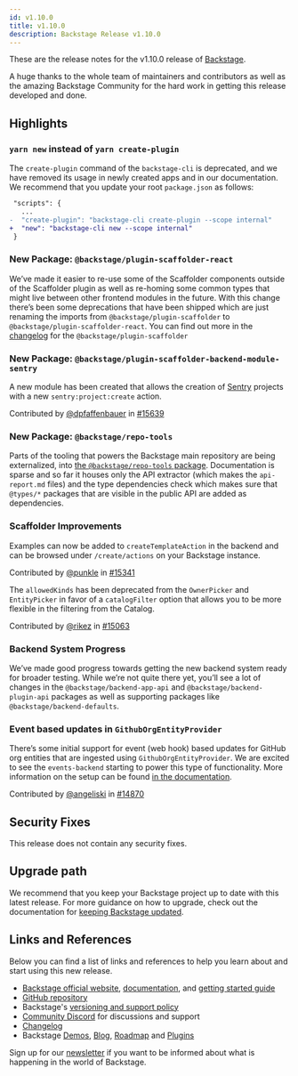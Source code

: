 ```yaml
---
id: v1.10.0
title: v1.10.0
description: Backstage Release v1.10.0
---
```


These are the release notes for the v1.10.0 release of [Backstage](https://backstage.io/).

A huge thanks to the whole team of maintainers and contributors as well as the amazing Backstage Community for the hard work in getting this release developed and done.

## Highlights

### `yarn new` instead of `yarn create-plugin`

The `create-plugin` command of the `backstage-cli` is deprecated, and we have removed its usage in newly created apps and in our documentation. We recommend that you update your root `package.json` as follows:

```diff
 "scripts": {
   ...
-  "create-plugin": "backstage-cli create-plugin --scope internal"
+  "new": "backstage-cli new --scope internal"
 }
```

### New Package: `@backstage/plugin-scaffolder-react`

We’ve made it easier to re-use some of the Scaffolder components outside of the Scaffolder plugin as well as re-homing some common types that might live between other frontend modules in the future. With this change there’s been some deprecations that have been shipped which are just renaming the imports from `@backstage/plugin-scaffolder` to `@backstage/plugin-scaffolder-react`. You can find out more in the [changelog](https://github.com/backstage/backstage/blob/master/plugins/scaffolder/CHANGELOG.md#minor-changes) for the `@backstage/plugin-scaffolder`

### New Package: `@backstage/plugin-scaffolder-backend-module-sentry`

A new module has been created that allows the creation of [Sentry](https://sentry.io) projects with a new `​​sentry:project:create` action.

Contributed by [@dpfaffenbauer](https://github.com/dpfaffenbauer) in [#15639](https://github.com/backstage/backstage/pull/15639)

### New Package: `@backstage/repo-tools`

Parts of the tooling that powers the Backstage main repository are being externalized, into [the `@backstage/repo-tools` package](https://www.npmjs.com/package/@backstage/repo-tools). Documentation is sparse and so far it houses only the API extractor (which makes the `api-report.md` files) and the type dependencies check which makes sure that `@types/*` packages that are visible in the public API are added as dependencies.

### Scaffolder Improvements

Examples can now be added to `createTemplateAction` in the backend and can be browsed under `/create/actions` on your Backstage instance.

Contributed by [@punkle](https://github.com/punkle) in [#15341](https://github.com/backstage/backstage/pull/15341)

The `allowedKinds` has been deprecated from the `OwnerPicker` and `EntityPicker` in favor of a `catalogFilter` option that allows you to be more flexible in the filtering from the Catalog.

Contributed by [@rikez](https://github.com/rikez) in [#15063](https://github.com/backstage/backstage/pull/15063)

### Backend System Progress

We’ve made good progress towards getting the new backend system ready for broader testing. While we’re not quite there yet, you’ll see a lot of changes in the `@backstage/backend-app-api` and `@backstage/backend-plugin-api` packages as well as supporting packages like `@backstage/backend-defaults`.

### Event based updates in `GithubOrgEntityProvider`

There’s some initial support for event (web hook) based updates for GitHub org entities that are ingested using `GithubOrgEntityProvider`. We are excited to see the `events-backend` starting to power this type of functionality. More information on the setup can be found [in the documentation](https://backstage.io/docs/integrations/github/org#installation-with-events-support).

Contributed by [@angeliski](https://github.com/angeliski) in [#14870](https://github.com/backstage/backstage/pull/14870)

## Security Fixes

This release does not contain any security fixes.

## Upgrade path

We recommend that you keep your Backstage project up to date with this latest release. For more guidance on how to upgrade, check out the documentation for [keeping Backstage updated](https://backstage.io/docs/getting-started/keeping-backstage-updated).

## Links and References

Below you can find a list of links and references to help you learn about and start using this new release.

- [Backstage official website](https://backstage.io/), [documentation](https://backstage.io/docs/), and [getting started guide](https://backstage.io/docs/getting-started/)
- [GitHub repository](https://github.com/backstage/backstage)
- Backstage's [versioning and support policy](https://backstage.io/docs/overview/versioning-policy)
- [Community Discord](https://discord.gg/backstage-687207715902193673) for discussions and support
- [Changelog](https://github.com/backstage/backstage/tree/master/docs/releases/v1.10.0-changelog.md)
- Backstage [Demos](https://backstage.io/demos), [Blog](https://backstage.io/blog), [Roadmap](https://backstage.io/docs/overview/roadmap) and [Plugins](https://backstage.io/plugins)

Sign up for our [newsletter](https://mailchi.mp/spotify/backstage-community) if you want to be informed about what is happening in the world of Backstage.
